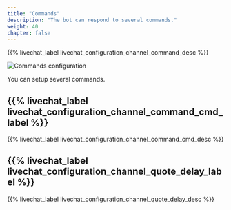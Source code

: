 ```yaml
---
title: "Commands"
description: "The bot can respond to several commands."
weight: 40
chapter: false
---
```


{{% livechat_label livechat_configuration_channel_command_desc %}}

![Commands configuration](/peertube-plugin-livechat/images/bot_commands.png?classes=shadow,border&height=400px)

You can setup several commands.

## {{% livechat_label livechat_configuration_channel_command_cmd_label %}}

{{% livechat_label livechat_configuration_channel_command_cmd_desc %}}

## {{% livechat_label livechat_configuration_channel_quote_delay_label %}}

{{% livechat_label livechat_configuration_channel_quote_delay_desc %}}

